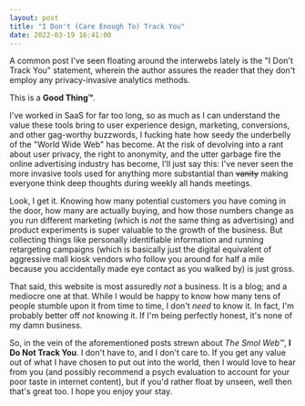 ```yaml
---
layout: post
title: "I Don't (Care Enough To) Track You"
date: 2022-03-19 16:41:00
---
```


A common post I've seen floating around the interwebs lately is the "I Don't Track You" statement, wherein the author assures the reader that they don't employ any privacy-invasive analytics methods.

This is a **Good Thing&trade;**.

I've worked in SaaS for far too long, so as much as I can understand the value these tools bring to user experience design, marketing, conversions, and other gag-worthy buzzwords, I fucking hate how seedy the underbelly of the "World Wide Web" has become. At the risk of devolving into a rant about user privacy, the right to anonymity, and the utter garbage fire the online advertising industry has become, I'll just say this: I've never seen the more invasive tools used for anything more substantial than <del>vanity</del> making everyone think deep thoughts during weekly all hands meetings.

Look, I get it. Knowing how many potential customers you have coming in the door, how many are actually buying, and how those numbers change as you run different marketing (which is *not* the same thing as advertising) and product experiments is super valuable to the growth of the business. But collecting things like personally identifiable information and running retargeting campaigns (which is basically just the digital equivalent of aggressive mall kiosk vendors who follow you around for half a mile because you accidentally made eye contact as you walked by) is just gross.

That said, this website is most assuredly *not* a business. It is a blog; and a mediocre one at that. While I would be happy to know how many tens of people stumble upon it from time to time, I don't *need* to know it. In fact, I'm probably better off *not* knowing it. If I'm being perfectly honest, it's none of my damn business.

So, in the vein of the aforementioned posts strewn about _The Smol Web&trade;_, **I Do Not Track You**. I don't have to, and I don't care to. If you get any value out of what I have chosen to put out into the world, then I would love to hear from you (and possibly recommend a psych evaluation to account for your poor taste in internet content), but if you'd rather float by unseen, well then that's great too. I hope you enjoy your stay.